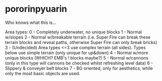 # pororinpyuarin
Who knows what this is...

Area types:
0 - Completely underwater, no unique blocks
1 - Normal w/slopes
2 - Normal w/breakable terrain (i.e. Super Fire can break these terrain blocks and reveal paths, otherwise Super Fire can only break bricks)
3 - (Undecided)
Area types <=3 use complex terrain (all sides). Types below use simple terrain (only unique for up&down)
4 - Normal w/more unique blocks (WHICH? EMB's ! blocks maybe?)
5 - Normal w/cannons (only in this type will cannons be checked whilst refreshing level data)
6 - Slippery & conveyer belt blocks
7 - BG oriented, only for aesthetics, while only the most basic objects are used.
